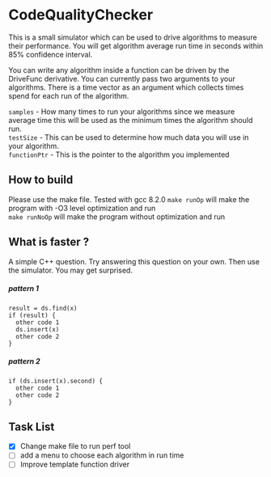 # CodeQualityChecker
This is a small simulator which can be used to drive algorithms to measure their performance. You will get algorithm average run time in seconds within 85% confidence interval.

You can write any algorithm inside a function can be driven by the DriveFunc derivative. You can currently pass two arguments to your algorithms. There is a time vector as an argument which collects times spend for each run of the algorithm.

`samples` - How many times to run your algorithms since we measure average time this will be used as the minimum times the algorithm should run.  
`testSize` - This can be used to determine how much data you will use in your algorithm.  
`functionPtr` - This is the pointer to the algorithm you implemented

## How to build
Please use the make file. Tested with gcc 8.2.0
`make runOp` will make the program with -O3 level optimization and run  
`make runNoOp` will make the program without optimization and run

## What is faster ?
A simple C++ question. Try answering this question on your own. Then use the simulator. You may get surprised.
##### pattern 1
    result = ds.find(x)
    if (result) {
      other code 1
      ds.insert(x)
      other code 2
    }

##### pattern 2

    if (ds.insert(x).second) {
      other code 1
      other code 2
    }


## Task List
- [x] Change make file to run perf tool
- [ ] add a menu to choose each algorithm in run time
- [ ]  Improve template function driver
